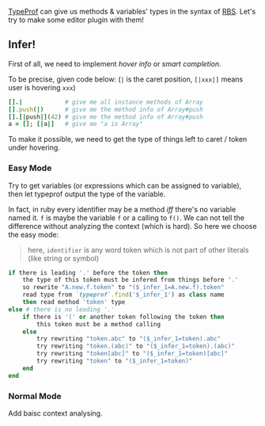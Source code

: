 [TypeProf][] can give us methods & variables' types in the syntax of [RBS][].
Let's try to make some editor plugin with them!

## Infer!

First of all, we need to implement _hover info_ or _smart completion_.

To be precise, given code below:
(`|` is the caret position, `[|xxx|]` means user is hovering `xxx`)

```rb
[].|            # give me all instance methods of Array
[].push(|)      # give me the method info of Array#push
[].[|push|](42) # give me the method info of Array#push
a = []; [|a|]   # give me "a is Array"
```

To make it possible, we need to get the type of things
left to caret / token under hovering.

### Easy Mode

Try to get variables (or expressions which can be assigned to variable), then let typeprof output the type of the variable.

In fact, in ruby every identifier may be a method _iff_ there's no variable named it. `f` is maybe the variable `f` or a calling to `f()`. We can not tell the difference without analyzing the context (which is hard). So here we choose the easy mode: 

> here, `identifier` is any word token which is not part of other literals (like string or symbol)

```rb
if there is leading '.' before the token then
    the type of this token must be infered from things before '.'
    so rewrite "A.new.f.token" to "($_infer_1=A.new.f).token"
    read type from `typeprof`.find('$_infer_1') as class name
    then read method 'token' type
else # there is no leading '.'
    if there is '(' or another token following the token then
        this token must be a method calling
    else
        try rewriting "token.abc" to "($_infer_1=token).abc"
        try rewriting "token.(abc)" to "($_infer_1=token).(abc)"
        try rewriting "token[abc]" to "($_infer_1=token)[abc]"
        try rewriting "token" to "($_infer_1=token)"
    end
end
```

### Normal Mode

Add baisc context analysing.

[RBS]: https://github.com/ruby/rbs
[TypeProf]: https://github.com/ruby/typeprof
